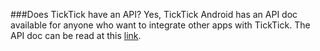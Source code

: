 ###Does TickTick have an API?
Yes, TickTick Android has an API doc available for anyone who want to integrate other apps with TickTick. The API doc can be read at this [link](https://gist.github.com/jackinside/22dd1ed1011403646d6a).


